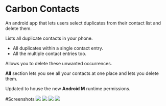 Carbon Contacts
================
An android app that lets users select duplicates from their contact list and delete them.

Lists all duplicate contacts in your phone.
  - All duplicates within a single contact entry.
  - All the multiple contact entries too.
 
Allows you to delete these unwanted occurrences.

<strong>All</strong> section lets you see all your contacts at one place and lets you delete them.

Updated to house the new <strong>Android M</strong> runtime permissions.

#Screenshots
![](https://github.com/abhijith0505/CarbonContacts/tree/master/Screenshots/sc1.png)
![](https://github.com/abhijith0505/CarbonContacts/tree/master/Screenshots/sc2.png)
![](https://github.com/abhijith0505/CarbonContacts/tree/master/Screenshots/sc3.png)
![](https://github.com/abhijith0505/CarbonContacts/tree/master/Screenshots/sc4.png)




